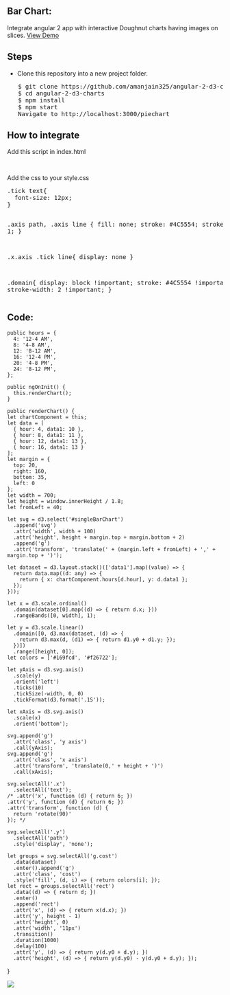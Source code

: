 <h2>Bar Chart:</h2>
Integrate angular 2 app with interactive Doughnut charts having images on slices.
<a target="_blank" href="https://embed.plnkr.co/i3qi1z/">View Demo</a>

<h2>Steps</h2>
<ul>
  <li>Clone this repository into a new project folder.</li>
  </ul>
<pre>   $ git clone https://github.com/amanjain325/angular-2-d3-charts.git
   $ cd angular-2-d3-charts
   $ npm install
   $ npm start
   Navigate to http://localhost:3000/piechart</pre>

<h2>How to integrate</h2>
<p>Add this script in index.html</p>
<pre>
<script src="https://cdnjs.cloudflare.com/ajax/libs/d3/3.5.6/d3.min.js" charset="utf-8"></script>
</pre>
<p>Add the css to your style.css</p>
<pre>
.tick text{
  font-size: 12px;
}

.axis path,
.axis line {
  fill: none;
  stroke: #4C5554;
  stroke-width: 1;
}

.x.axis .tick line{
display: none
}

.domain{
    display: block !important;
    stroke: #4C5554 !important;
    stroke-width: 2 !important;
}
</pre>
<h2>Code: </h2>

    public hours = {
      4: '12-4 AM',
      8: '4-8 AM',
      12: '8-12 AM',
      16: '12-4 PM',
      20: '4-8 PM',
      24: '8-12 PM',
    };

    public ngOnInit() {
      this.renderChart();
    }

    public renderChart() {
    let chartComponent = this;
    let data = [
      { hour: 4, data1: 10 },
      { hour: 8, data1: 11 },
      { hour: 12, data1: 13 },
      { hour: 16, data1: 13 }
    ];
    let margin = {
      top: 20,
      right: 160,
      bottom: 35,
      left: 0
    };
    let width = 700;
    let height = window.innerHeight / 1.8;
    let fromLeft = 40;

    let svg = d3.select('#singleBarChart')
      .append('svg')
      .attr('width', width + 100)
      .attr('height', height + margin.top + margin.bottom + 2)
      .append('g')
      .attr('transform', 'translate(' + (margin.left + fromLeft) + ',' + margin.top + ')');

    let dataset = d3.layout.stack()(['data1'].map((value) => {
      return data.map((d: any) => {
        return { x: chartComponent.hours[d.hour], y: d.data1 };
      });
    }));

    let x = d3.scale.ordinal()
      .domain(dataset[0].map((d) => { return d.x; }))
      .rangeBands([0, width], 1);

    let y = d3.scale.linear()
      .domain([0, d3.max(dataset, (d) => {
        return d3.max(d, (d1) => { return d1.y0 + d1.y; });
      })])
      .range([height, 0]);
    let colors = ['#169fcd', '#f26722'];

    let yAxis = d3.svg.axis()
      .scale(y)
      .orient('left')
      .ticks(10)
      .tickSize(-width, 0, 0)
      .tickFormat(d3.format('.1S'));

    let xAxis = d3.svg.axis()
      .scale(x)
      .orient('bottom');

    svg.append('g')
      .attr('class', 'y axis')
      .call(yAxis);
    svg.append('g')
      .attr('class', 'x axis')
      .attr('transform', 'translate(0,' + height + ')')
      .call(xAxis);

    svg.selectAll('.x')
      .selectAll('text');
    /* .attr('x', function (d) { return 6; })
    .attr('y', function (d) { return 6; })
    .attr('transform', function (d) {
      return 'rotate(90)'
    }); */

    svg.selectAll('.y')
      .selectAll('path')
      .style('display', 'none');

    let groups = svg.selectAll('g.cost')
      .data(dataset)
      .enter().append('g')
      .attr('class', 'cost')
      .style('fill', (d, i) => { return colors[i]; });
    let rect = groups.selectAll('rect')
      .data((d) => { return d; })
      .enter()
      .append('rect')
      .attr('x', (d) => { return x(d.x); })
      .attr('y', height - 1)
      .attr('height', 0)
      .attr('width', '11px')
      .transition()
      .duration(1000)
      .delay(100)
      .attr('y', (d) => { return y(d.y0 + d.y); })
      .attr('height', (d) => { return y(d.y0) - y(d.y0 + d.y); });
  }


<img src="https://raw.githubusercontent.com/amanjain325/angular-2-d3-charts/master/src/assets/img/single-bar-chart-example.png">
